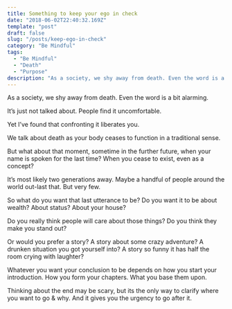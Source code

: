 ```yaml
---
title: Something to keep your ego in check
date: "2018-06-02T22:40:32.169Z"
template: "post"
draft: false
slug: "/posts/keep-ego-in-check"
category: "Be Mindful"
tags:
  - "Be Mindful"
  - "Death"
  - "Purpose"
description: "As a society, we shy away from death. Even the word is a bit alarming. It’s just not talked about. People find it uncomfortable."
---
```



As a society, we shy away from death. Even the word is a bit alarming.

It’s just not talked about. People find it uncomfortable.

Yet I’ve found that confronting it liberates you.

We talk about death as your body ceases to function in a traditional sense.

But what about that moment, sometime in the further future, when your name is spoken for the last time? When you cease to exist, even as a concept?

It’s most likely two generations away. Maybe a handful of people around the world out-last that. But very few.

So what do you want that last utterance to be? Do you want it to be about wealth? About status? About your house?

Do you really think people will care about those things? Do you think they make you stand out?

Or would you prefer a story? A story about some crazy adventure? A drunken situation you got yourself into? A story so funny it has half the room crying with laughter?

Whatever you want your conclusion to be depends on how you start your introduction. How you form your chapters. What you base them upon.

Thinking about the end may be scary, but its the only way to clarify where you want to go & why. And it gives you the urgency to go after it.
